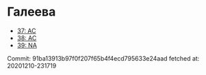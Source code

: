 # Галеева
- [37: AC](37.md)
- [38: AC](38.md)
- [39: NA](39.md)

Commit: 91ba13913b97f0f207f65b4f4ecd795633e24aad
 fetched at: 20201210-231719
